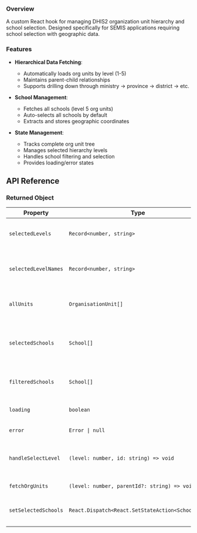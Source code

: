 

### Overview
A custom React hook for managing DHIS2 organization unit hierarchy and school selection. Designed specifically for SEMIS applications requiring school selection with geographic data.

### Features
- **Hierarchical Data Fetching**:
  - Automatically loads org units by level (1-5)
  - Maintains parent-child relationships
  - Supports drilling down through ministry → province → district → etc.

- **School Management**:
  - Fetches all schools (level 5 org units)
  - Auto-selects all schools by default
  - Extracts and stores geographic coordinates

- **State Management**:
  - Tracks complete org unit tree
  - Manages selected hierarchy levels
  - Handles school filtering and selection
  - Provides loading/error states

## API Reference

### Returned Object
| Property            | Type                              | Description |
|---------------------|-----------------------------------|-------------|
| `selectedLevels`    | `Record<number, string>`         | Mapping of level numbers to org unit IDs |
| `selectedLevelNames` | `Record<number, string>`        | Mapping of level numbers to org unit names |
| `allUnits`          | `OrganisationUnit[]`            | Complete list of fetched org units |
| `selectedSchools`   | `School[]`                      | Currently selected schools with coordinate data |
| `filteredSchools`   | `School[]`                      | All schools under current hierarchy |
| `loading`           | `boolean`                       | Combined loading state |
| `error`             | `Error \| null`                 | Current error state |
| `handleSelectLevel` | `(level: number, id: string) => void` | Updates selected level and fetches children |
| `fetchOrgUnits`     | `(level: number, parentId?: string) => void` | Direct org unit fetcher |
| `setSelectedSchools` | `React.Dispatch<React.SetStateAction<School[]>>` | Manual school selection setter |

